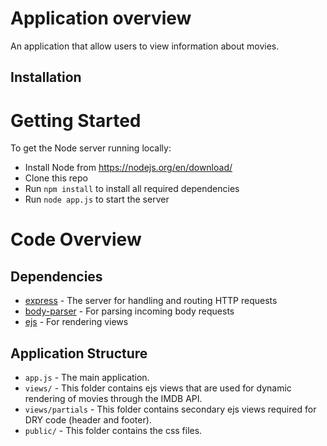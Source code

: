 # Application overview

An application that allow users to view information about movies.

## Installation

# Getting Started

To get the Node server running locally:
- Install Node from https://nodejs.org/en/download/
- Clone this repo
- Run `npm install` to install all required dependencies
- Run `node app.js` to start the server

# Code Overview

## Dependencies

- [express](https://github.com/expressjs/express) - The server for handling and routing HTTP requests
- [body-parser](https://github.com/expressjs/body-parser) - For parsing incoming body requests
- [ejs](https://github.com/tj/ejs) - For rendering views

## Application Structure

- `app.js` - The main application.
- `views/` - This folder contains ejs views that are used for dynamic rendering of movies through the IMDB API.
- `views/partials` - This folder contains secondary ejs views required for DRY code (header and footer).
- `public/` - This folder contains the css files.


